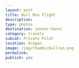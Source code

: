 ```yaml
---
layout: post
title: Bull Run Flight
description: 
type: photos
destination: jenner-hanni
category: travels
subcat: Private Pilot
location: Oregon 
image: /img/thumbs/bullrun.png
permalink: 
publish: yes
---
```


<p><a href="https://jenner.smugmug.com/North-America/2010-Bull-Run-Reservoir-Flight/i-QF9sF2Z/0/M/IMG_0556-M.jpg">
<img src="https://jenner.smugmug.com/North-America/2010-Bull-Run-Reservoir-Flight/i-QF9sF2Z/0/M/IMG_0556-M.jpg" alt=""></a></p>

<p><a href="https://jenner.smugmug.com/North-America/2010-Bull-Run-Reservoir-Flight/i-LLrTJtf/0/M/IMG_0552-M.jpg">
<img src="https://jenner.smugmug.com/North-America/2010-Bull-Run-Reservoir-Flight/i-LLrTJtf/0/M/IMG_0552-M.jpg" alt=""></a></p>

<p><a href="https://jenner.smugmug.com/North-America/2010-Bull-Run-Reservoir-Flight/i-C9QXx5T/0/M/IMG_0559-M.jpg">
<img src="https://jenner.smugmug.com/North-America/2010-Bull-Run-Reservoir-Flight/i-C9QXx5T/0/M/IMG_0559-M.jpg" alt=""></a></p>

<p><a href="https://jenner.smugmug.com/North-America/2010-Bull-Run-Reservoir-Flight/i-fJww3S5/0/M/IMG_0561-M.jpg">
<img src="https://jenner.smugmug.com/North-America/2010-Bull-Run-Reservoir-Flight/i-fJww3S5/0/M/IMG_0561-M.jpg" alt=""></a></p>

<p><a href="https://jenner.smugmug.com/North-America/2010-Bull-Run-Reservoir-Flight/i-4q82jdq/0/M/IMG_0565-M.jpg">
<img src="https://jenner.smugmug.com/North-America/2010-Bull-Run-Reservoir-Flight/i-4q82jdq/0/M/IMG_0565-M.jpg" alt=""></a></p>


